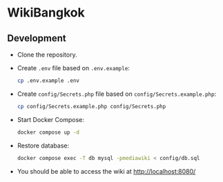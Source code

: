 # WikiBangkok

## Development

- Clone the repository.

- Create `.env` file based on `.env.example`:

  ```sh
  cp .env.example .env
  ```

- Create `config/Secrets.php` file based on `config/Secrets.example.php`:

  ```sh
  cp config/Secrets.example.php config/Secrets.php
  ```

- Start Docker Compose:

  ```sh
  docker compose up -d
  ```

- Restore database:

  ```sh
  docker compose exec -T db mysql -pmediawiki < config/db.sql
  ```

- You should be able to access the wiki at <http://localhost:8080/>
